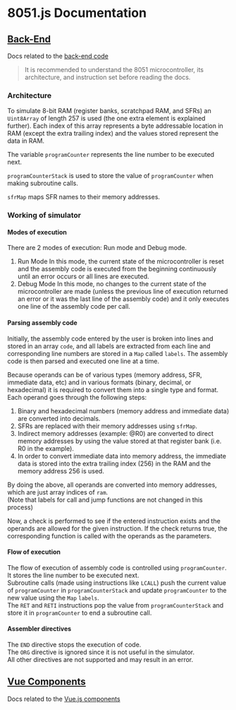 # 8051.js Documentation

## [Back-End](back-end)
Docs related to the [back-end code](../src/lib)

>It is recommended to understand the 8051 microcontroller, its architecture, and instruction set before reading the docs.

### Architecture
To simulate 8-bit RAM (register banks, scratchpad RAM, and SFRs) an ```Uint8Array``` of length 257 is used (the one extra element is explained further). Each index of this array represents a byte addressable location in RAM (except the extra trailing index) and the values stored represent the data in RAM.

The variable ```programCounter``` represents the line number to be executed next.

```programCounterStack``` is used to store the value of ```programCounter``` when making subroutine calls.

```sfrMap``` maps SFR names to their memory addresses.

### Working of simulator

#### Modes of execution
There are 2 modes of execution: Run mode and Debug mode.

1. Run Mode
In this mode, the current state of the microcontroller is reset and the assembly code is executed from the beginning continuously until an error occurs or all lines are executed.
2. Debug Mode
In this mode, no changes to the current state of the microcontroller are made (unless the previous line of execution returned an error or it was the last line of the assembly code) and it only executes one line of the assembly code per call.

#### Parsing assembly code
Initially, the assembly code entered by the user is broken into lines and stored in an array ```code```, and all labels are extracted from each line and corresponding line numbers are stored in a ```Map``` called ```labels```. The assembly code is then parsed and executed one line at a time.

Because operands can be of various types (memory address, SFR, immediate data, etc) and in various formats (binary, decimal, or hexadecimal) it is required to convert them into a single type and format.  
Each operand goes through the following steps:

1. Binary and hexadecimal numbers (memory address and immediate data) are converted into decimals.
2. SFRs are replaced with their memory addresses using ```sfrMap```.
3. Indirect memory addresses (example: @R0) are converted to direct memory addresses by using the value stored at that register bank (i.e. R0 in the example).
4. In order to convert immediate data into memory address, the immediate data is stored into the extra trailing index (256) in the RAM and the memory address 256 is used.

By doing the above, all operands are converted into memory addresses, which are just array indices of ```ram```.  
(Note that labels for call and jump functions are not changed in this process)

Now, a check is performed to see if the entered instruction exists and the operands are allowed for the given instruction. If the check returns true, the corresponding function is called with the operands as the parameters.

#### Flow of execution
The flow of execution of assembly code is controlled using ```programCounter```. It stores the line number to be executed next.  
Subroutine calls (made using instructions like ```LCALL```) push the current value of ```programCounter``` in ```programCounterStack``` and update ```programCounter``` to the new value using the ```Map``` ```labels```.   
The ```RET``` and ```RETI``` instructions pop the value from ```programCounterStack``` and store it in ```programCounter``` to end a subroutine call.

#### Assembler directives
The ```END``` directive stops the execution of code.  
The ```ORG``` directive is ignored since it is not useful in the simulator.  
All other directives are not supported and may result in an error.

## [Vue Components](components)
Docs related to the [Vue.js components](../src/components)
